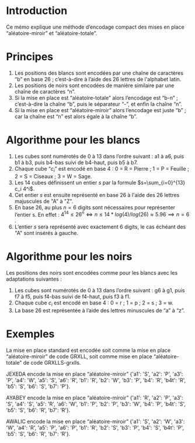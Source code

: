 # Introduction

Ce mémo explique une méthode d’encodage compact des mises en place “aléatoire-miroir” et “aléatoire-totale”.

# Principes

1. Les positions des blancs sont encodées par une chaîne de caractères “b” en base 26 ; c’est-à-dire à l’aide des 26 lettres de l'alphabet latin.
2. Les positions de noirs sont encodées de manière similaire par une chaîne de caractères “n”.
3. Si la mise en place est “aléatoire-totale” alors l’encodage est “b-n” ; c’est-à-dire la chaîne “b”, puis le séparateur “-”, et enfin la chaîne “n”.
4. Si la mise en place est “aléatoire-miroir” alors l’encodage est juste “b” ; car la chaîne est “n” est alors égale à la chaîne “b”.

# Algorithme pour les blancs

1. Les cubes sont numérotés de 0 à 13 dans l’ordre suivant : a1 à a6, puis b1 à b3, puis b4-bas suivi de b4-haut, puis b5 à b7.
2. Chaque cube “$c_i$” est encodé en base 4 : 0 = R = Pierre ; 1 = P = Feuille ; 2 = S = Ciseaux ; 3 = W = Sage.
3. Les 14 cubes définissent un entier $s$ par la formule $s=\sum_{i=0}^{13} c_i 4^i$.
4. Cet entier $s$ est ensuite représenté en base 26 à l'aide des 26 lettres majuscules de "A" à "Z".
5. En base 26, au plus $n=6$ digits sont nécessaires pour représenter l’entier s. En effet : $4^{14} \le 26^n \Leftrightarrow n \le 14*log(4)/log(26)\approx 5.96 \implies n=6$ .
6. L’entier $s$ sera représenté avec exactement 6 digits, le cas échéant des "A" sont insérés à gauche.

# Algorithme pour les noirs

Les positions des noirs sont encodées comme pour les blancs avec les adaptations suivantes :

1. Les cubes sont numérotés de 0 à 13 dans l’ordre suivant : g6 à g1, puis f7 à f5, puis f4-bas suivi de f4-haut, puis f3 à f1.
2. Chaque cube $c_i$ est encodé en base 4 : 0 = r  ; 1 = p ; 2 = s ; 3 = w.
3. La base 26 est représentée à l’aide des lettres minuscules de “a” à “z”.

# Exemples

La mise en place standard est encodée soit comme la mise en place “aléatoire-miroir” de code GRXLL, soit comme mise en place “aléatoire-totale” de code GRXLLS-grxlls.

JEXEDA encode la mise en place “aléatoire-miroir” {'a1': 'S', 'a2': 'P', 'a3': 'P', 'a4': 'W', 'a5': 'S', 'a6': 'R', 'b1': 'R', 'b2': 'W', 'b3': 'P', 'b4': 'R', 'b4t': 'R', 'b5': 'S', 'b6': 'S', 'b7': 'P'}.

AYABEY encode la mise en place “aléatoire-miroir” {'a1': 'R', 'a2': 'P', 'a3': 'S', 'a4': 'S', 'a5': 'R', 'a6': 'W', 'b1': 'P', 'b2': 'P', 'b3': 'W', 'b4': 'P', 'b4t': 'S', 'b5': 'S', 'b6': 'R', 'b7': 'R'}.

AWALIC encode la mise en place “aléatoire-miroir” {'a1': 'S', 'a2': 'W', 'a3': 'W', 'a4': 'R', 'a5': 'P', 'a6': 'P', 'b1': 'R', 'b2': 'S', 'b3': 'P', 'b4': 'S', 'b4t': 'P', 'b5': 'S', 'b6': 'R', 'b7': 'R'}.



